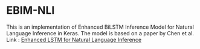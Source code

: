 # EBIM-NLI
This is an implementation of Enhanced BiLSTM Inference Model for Natural Language Inference in Keras. The model is based on a paper by Chen et al. Link : [Enhanced LSTM for Natural Language Inference](https://arxiv.org/pdf/1609.06038.pdf)
